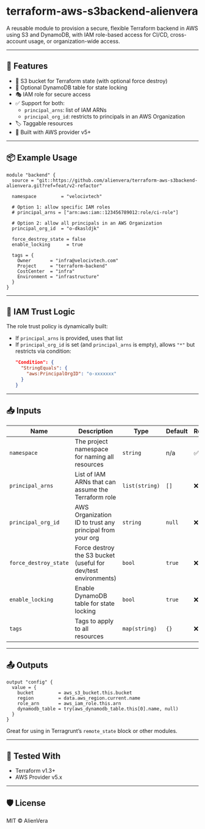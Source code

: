 
# terraform-aws-s3backend-alienvera

A reusable module to provision a secure, flexible Terraform backend in AWS using S3 and DynamoDB, with IAM role-based access for CI/CD, cross-account usage, or organization-wide access.

---

## 🚀 Features

- 💾 S3 bucket for Terraform state (with optional force destroy)
- 🔐 Optional DynamoDB table for state locking
- 🎭 IAM role for secure access
- ✅ Support for both:
  - `principal_arns`: list of IAM ARNs
  - `principal_org_id`: restricts to principals in an AWS Organization
- 🏷️ Taggable resources
- 🧱 Built with AWS provider v5+

---

## 📦 Example Usage

```hcl
module "backend" {
  source = "git::https://github.com/alienvera/terraform-aws-s3backend-alienvera.git?ref=feat/v2-refactor"

  namespace         = "velocivtech"

  # Option 1: allow specific IAM roles
  # principal_arns = ["arn:aws:iam::123456789012:role/ci-role"]

  # Option 2: allow all principals in an AWS Organization
  principal_org_id  = "o-dkasldjk"

  force_destroy_state = false
  enable_locking      = true

  tags = {
    Owner       = "infra@velocivtech.com"
    Project     = "terraform-backend"
    CostCenter  = "infra"
    Environment = "infrastructure"
  }
}
```

---

## 🔐 IAM Trust Logic

The role trust policy is dynamically built:
- If `principal_arns` is provided, uses that list
- If `principal_org_id` is set (and `principal_arns` is empty), allows `"*"` but restricts via condition:
  ```json
  "Condition": {
    "StringEquals": {
      "aws:PrincipalOrgID": "o-xxxxxxx"
    }
  }
  ```

---

## 📥 Inputs

| Name                  | Description                                                                 | Type           | Default         | Required |
|-----------------------|-----------------------------------------------------------------------------|----------------|------------------|----------|
| `namespace`           | The project namespace for naming all resources                             | `string`       | n/a              | ✅ Yes   |
| `principal_arns`      | List of IAM ARNs that can assume the Terraform role                         | `list(string)` | `[]`             | ❌ No    |
| `principal_org_id`    | AWS Organization ID to trust any principal from your org                    | `string`       | `null`           | ❌ No    |
| `force_destroy_state` | Force destroy the S3 bucket (useful for dev/test environments)              | `bool`         | `true`           | ❌ No    |
| `enable_locking`      | Enable DynamoDB table for state locking                                     | `bool`         | `true`           | ❌ No    |
| `tags`                | Tags to apply to all resources                                              | `map(string)`  | `{}`             | ❌ No    |

---

## 📤 Outputs

```hcl
output "config" {
  value = {
    bucket         = aws_s3_bucket.this.bucket
    region         = data.aws_region.current.name
    role_arn       = aws_iam_role.this.arn
    dynamodb_table = try(aws_dynamodb_table.this[0].name, null)
  }
}
```

Great for using in Terragrunt’s `remote_state` block or other modules.

---

## 🧪 Tested With

- Terraform v1.3+
- AWS Provider v5.x

---

## 🛡️ License

MIT © AlienVera
